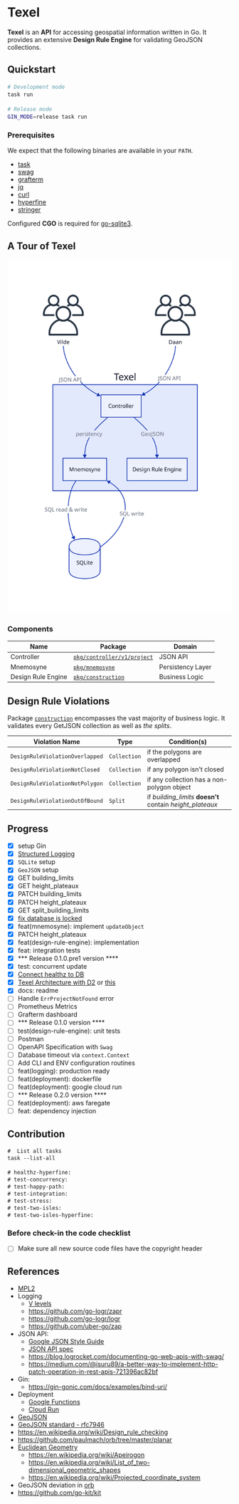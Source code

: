 # Texel

**Texel** is an **API** for accessing geospatial information written in Go. It provides an extensive **Design Rule Engine** for validating GeoJSON collections.

## Quickstart

```bash
# Development mode
task run

# Release mode
GIN_MODE=release task run
```

### Prerequisites

We expect that the following binaries are available in your `PATH`.

  - [task](https://taskfile.dev/)
  - [swag](https://github.com/swaggo/swag)
  - [grafterm](https://github.com/slok/grafterm)
  - [jq](https://stedolan.github.io/jq/)
  - [curl](https://curl.haxx.se/)
  - [hyperfine](https://github.com/sharkdp/hyperfine/)
  - [stringer](golang.org/x/tools/cmd/stringer@latest)

Configured **CGO** is required for [go-sqlite3](https://github.com/mattn/go-sqlite3?tab=readme-ov-file#installation).


## A Tour of Texel

<!-- ![Texel Architecture](docs/images/arch.svg) -->
<div align="center">
  <img src="docs/images/arch.svg" width="700px" />
</div>

### Components

| Name                | Package                                                         | Domain            |
| ------------------- | --------------------------------------------------------------- | ----------------- |
| Controller          | [`pkg/controller/v1/project`](pkg/controller/v1/project/api.go) | JSON API          |
| Mnemosyne           | [`pkg/mnemosyne`](pkg/mnemosyne/sqlite.go)                      | Persistency Layer |
| Design Rule Engine  | [`pkg/construction`](pkg/construction/dre.go)                   | Business Logic    |

## Design Rule Violations

Package [`construction`](pkg/construction/dre.go) encompasses the vast majority of business logic. It validates every GetJSON collection as well as _the splits_.

| Violation Name                  | Type          | Condition(s)
| ------------------------------- | ------------- |----------------------------------------------------------|
| `DesignRuleViolationOverlapped` | `Collection`  | if the polygons are overlapped                           |
| `DesignRuleViolationNotClosed`  | `Collection`  | if any polygon isn't closed                              |
| `DesignRuleViolationNotPolygon` | `Collection`  | if any collection has a non-polygon object               |
| `DesignRuleViolationOutOfBound` | `Split`       | if _building_limits_ **doesn't** contain _height_plateaux_   |

## Progress

  - [x] setup Gin
  - [x] [Structured Logging](https://learninggolang.com/it5-gin-structured-logging.html)
  - [x] `SQLite` setup
  - [x] `GeoJSON` setup
  - [x] GET building_limits
  - [x] GET height_plateaux
  - [x] PATCH building_limits
  - [x] PATCH height_plateaux
  - [x] GET split_building_limits
  - [x] [fix database is locked](https://www2.sqlite.org/cvstrac/wiki?p=DatabaseIsLocked)
  - [x] feat(mnemosyne): implement `updateObject`
  - [x] PATCH height_plateaux
  - [x] feat(design-rule-engine): implementation
  - [x] feat: integration tests
  - [x] *** Release 0.1.0.pre1 version ****
  - [x] test: concurrent update
  - [x] [Connect healthz to DB](https://pkg.go.dev/database/sql#example-package-OpenDBService)
  - [x] [Texel Architecture with D2](https://app.terrastruct.com/diagrams/2073737807) or [this](https://text-to-diagram.com/)
  - [x] docs: readme
  - [ ] Handle `ErrProjectNotFound` error
  - [ ] Prometheus Metrics
  - [ ] Grafterm dashboard
  - [ ] *** Release 0.1.0 version ****
  - [ ] test(design-rule-engine): unit tests
  - [ ] Postman
  - [ ] OpenAPI Specification with `Swag`
  - [ ] Database timeout via `context.Context`
  - [ ] Add CLI and ENV configuration routines
  - [ ] feat(logging): production ready
  - [ ] feat(deployment): dockerfile
  - [ ] feat(deployment): google cloud run
  - [ ] *** Release 0.2.0 version ****
  - [ ] feat(deployment): aws faregate
  - [ ] feat: dependency injection

## Contribution

```shell
#  List all tasks
task --list-all

# healthz-hyperfine:
# test-concurrency:
# test-happy-path:
# test-integration:
# test-stress:
# test-two-isles:
# test-two-isles-hyperfine:
```

### Before check-in the code checklist

  - [ ] Make sure all new source code files have the copyright header


## References

- [MPL2](https://www.mozilla.org/en-US/MPL/headers/)
- Logging
  - [V levels](https://github.com/kubernetes/community/blob/master/contributors/devel/sig-instrumentation/logging.md#what-method-to-use)
  - https://github.com/go-logr/zapr
  - https://github.com/go-logr/logr
  - https://github.com/uber-go/zap
- JSON API:
  - [Google JSON Style Guide](https://google.github.io/styleguide/jsoncstyleguide.xml)
  - [JSON API spec](https://github.com/json-api/json-api)
  - https://blog.logrocket.com/documenting-go-web-apis-with-swag/
  - https://medium.com/@isuru89/a-better-way-to-implement-http-patch-operation-in-rest-apis-721396ac82bf
- Gin:
  - https://gin-gonic.com/docs/examples/bind-uri/
- Deployment
  - [Google Functions](https://cloud.google.com/functions/docs/concepts/execution-environment#functions-concepts-scopes-go)
  - [Cloud Run](https://cloud.google.com/run/)
- [GeoJSON](https://en.wikipedia.org/wiki/GeoJSON)
- [GeoJSON standard - rfc7946](https://datatracker.ietf.org/doc/html/rfc7946)
- https://en.wikipedia.org/wiki/Design_rule_checking
- https://github.com/paulmach/orb/tree/master/planar
- [Euclidean Geometry](https://en.wikipedia.org/wiki/Euclidean_geometry)
  - https://en.wikipedia.org/wiki/Apeirogon
  - https://en.wikipedia.org/wiki/List_of_two-dimensional_geometric_shapes
  - https://en.wikipedia.org/wiki/Projected_coordinate_system
- GeoJSON deviation in [orb](https://github.com/paulmach/orb/issues/45)
- https://github.com/go-kit/kit
